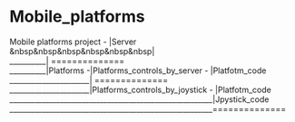# Mobile_platforms

Mobile platforms project - |Server <br />
&nbsp&nbsp&nbsp&nbsp&nbsp&nbsp|<br />
__________|                                             ==============<br />
__________|Platforms -|Platforms_controls_by_server -   |Platfotm_code<br />
______________________|                                 ==============<br />
______________________|Platforms_controls_by_joystick - |Platfotm_code<br />
________________________________________________________|Jpystick_code<br />
________________________________________________________==============<br />
